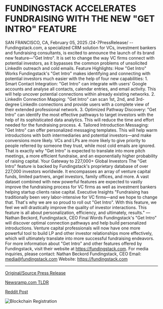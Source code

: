 # FUNDINGSTACK ACCELERATES FUNDRAISING WITH THE NEW "GET INTRO" FEATURE

SAN FRANCISCO, CA, February 05, 2025 /24-7PressRelease/ -- Fundingstack.com, a specialized CRM solution for VCs, investment bankers and fundraising consultants, is excited to announce the launch of its brand new feature—"Get Intro". It is set to change the way VC firms connect with potential investors, as it bypasses the common problems of unsolicited LinkedIn outreach and cold emails.  Feature Highlights: How "Get Intro" Works Fundingstack's "Get Intro" makes identifying and connecting with potential investors much easier with the help of four new capabilities: 1. Smart Contact Integration: "Get Intro" can integrate with users' Google accounts and analyse all contacts, calendar entries, and email activity. This will help uncover potential connections within already existing networks. 2. LinkedIn Connection Mapping: "Get Intro" can scan 1st, 2nd, and 3rd-degree LinkedIn connections and provide users with a complete view of their extended professional network. 3. Optimized Pathway Discovery: "Get Intro" can identify the most effective pathways to target investors with the help of its sophisticated data analytics. This will reduce the time and effort needed for the fundraising process. 4. Tailored Introduction Messaging: "Get Intro" can offer personalized messaging templates. This will help warm introductions with both intermediaries and potential investors—and make conversions more likely.  VCs and LPs are more likely to give priority to people referred by someone they trust, while most cold emails are ignored. That is exactly why "Get Intro" is expected to translate into more pitch meetings, a more efficient fundraise, and an exponentially higher probability of raising capital.  Your Gateway to 227,000+ Global Investors The "Get Intro" feature is backed by Fundingstack's proprietary database of over 227,000 investors worldwide. It encompasses an array of venture capital funds, limited partners, angel investors, family offices, and more.   A vast dataset combined with new powerful features are expected to vastly improve the fundraising process for VC firms as well as investment bankers helping startup clients raise capital.  Executive Insights "Fundraising has traditionally been very labor-intensive for VC firms—and we hope to change that. That's why we are so proud to roll out "Get Intro". With this feature, we feel we will drastically improve the quality of investor interactions. This feature is all about personalization, efficiency, and ultimately, results." —Nathan Beckord, Fundingstack, CEO  Final Words Fundingstack's "Get Intro" will discover optimal connection pathways and help build personalized introductions. Venture capital professionals will now have one more powerful tool to build LP and other investor relationships more effectively, which will ultimately translate into more successful fundraising endeavors.  For more information about "Get Intro" and other features offered by Fundingstack, visit their website at https://fundingstack.com.  For media inquiries, please contact: Nathan Beckord Fundingstack, CEO Email: media@fundingstack.com  Website: https://fundingstack.com 

---

[Original/Source Press Release](https://www.24-7pressrelease.com/press-release/517690/fundingstack-accelerates-fundraising-with-the-new-get-intro-feature)
                    

[Newsramp.com TLDR](https://newsramp.com/curated-news/fundingstack-com-launches-get-intro-feature-to-enhance-vc-fundraising-efforts/9cbcd6a08b287245cef253136a5a6492) 

 



[Reddit Post](https://www.reddit.com/r/technology_press/comments/1iih0zg/fundingstackcom_launches_get_intro_feature_to/) 



![Blockchain Registration](https://cdn.newsramp.app/24-7PressRelease/qrcode/252/5/calmCnRR.webp)